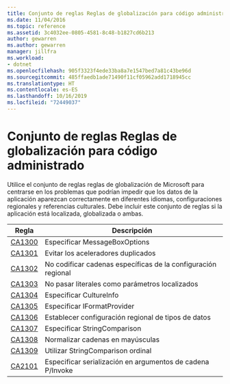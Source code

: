 ```yaml
---
title: Conjunto de reglas Reglas de globalización para código administrado
ms.date: 11/04/2016
ms.topic: reference
ms.assetid: 3c4032ee-0805-4581-8c48-b1827cd6b213
author: gewarren
ms.author: gewarren
manager: jillfra
ms.workload:
- dotnet
ms.openlocfilehash: 905f3323f4ede33ba8a7e1547bed7a81c43be96d
ms.sourcegitcommit: 485ffaedb1ade71490f11cf05962add1718945cc
ms.translationtype: HT
ms.contentlocale: es-ES
ms.lasthandoff: 10/16/2019
ms.locfileid: "72449037"
---
```

# <a name="globalization-rules-rule-set-for-managed-code"></a>Conjunto de reglas Reglas de globalización para código administrado

Utilice el conjunto de reglas reglas de globalización de Microsoft para centrarse en los problemas que podrían impedir que los datos de la aplicación aparezcan correctamente en diferentes idiomas, configuraciones regionales y referencias culturales. Debe incluir este conjunto de reglas si la aplicación está localizada, globalizada o ambas.

|Regla|Descripción|
|----------|-----------------|
|[CA1300](../code-quality/ca1300-specify-messageboxoptions.md)|Especificar MessageBoxOptions|
|[CA1301](../code-quality/ca1301-avoid-duplicate-accelerators.md)|Evitar los aceleradores duplicados|
|[CA1302](../code-quality/ca1302-do-not-hardcode-locale-specific-strings.md)|No codificar cadenas específicas de la configuración regional|
|[CA1303](../code-quality/ca1303-do-not-pass-literals-as-localized-parameters.md)|No pasar literales como parámetros localizados|
|[CA1304](../code-quality/ca1304-specify-cultureinfo.md)|Especificar CultureInfo|
|[CA1305](../code-quality/ca1305-specify-iformatprovider.md)|Especificar IFormatProvider|
|[CA1306](../code-quality/ca1306-set-locale-for-data-types.md)|Establecer configuración regional de tipos de datos|
|[CA1307](../code-quality/ca1307-specify-stringcomparison.md)|Especificar StringComparison|
|[CA1308](../code-quality/ca1308-normalize-strings-to-uppercase.md)|Normalizar cadenas en mayúsculas|
|[CA1309](../code-quality/ca1309-use-ordinal-stringcomparison.md)|Utilizar StringComparison ordinal|
|[CA2101](../code-quality/ca2101.md)|Especificar serialización en argumentos de cadena P/Invoke|
